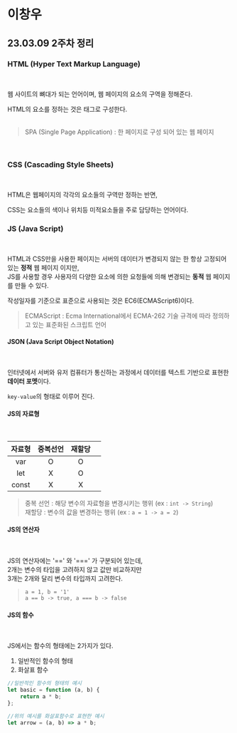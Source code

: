 # 이창우

## 23.03.09 2주차 정리

### HTML (Hyper Text Markup Language)
<br/>

웹 사이트의 뼈대가 되는 언어이며, 웹 페이지의 요소의 구역을 정해준다. <br/>

HTML의 요소를 정하는 것은 태그로 구성한다. <br/><br/>

> SPA (Single Page Application) : 한 페이지로 구성 되어 있는 웹 페이지 <br/>

<br/>

### CSS (Cascading Style Sheets)
<br/>

HTML은 웹페이지의 각각의 요소들의 구역만 정하는 반면, <br/>

CSS는 요소들의 색이나 위치등 미적요소들을 주로 담당하는 언어이다. <br/>

### JS (Java Script)
<br/>

HTML과 CSS만을 사용한 페이지는 서버의 데이터가 변경되지 않는 한 항상 고정되어 있는 **정적** 웹 페이지 이지만, <br/>
JS를 사용할 경우 사용자의 다양한 요소에 의한 요청들에 의해 변경되는 **동적** 웹 페이지를 만들 수 있다.

작성일자를 기준으로 표준으로 사용되는 것은 EC6(ECMAScript6)이다.<br/>

> ECMAScript : Ecma International에서 ECMA-262 기술 규격에 따라 정의하고 있는 표준화된 스크립트 언어 <br/>

#### JSON (Java Script Object Notation)
<br/>

인터넷에서 서버와 유저 컴퓨터가 통신하는 과정에서 데이터를 텍스트 기반으로 표현한 **데이터 포멧**이다. <br/>

`key-value`의 형태로 이루어 진다. <br/>

#### JS의 자료형
<br/>

|자료형|중복선언|재할당| <br/>
|:-:|:-:|:-:|:-:|
|var|O|O|
|let|X|O|
|const|X|X| <br/>

> 중복 선언 : 해당 변수의 자료형을 변경시키는 행위 (ex : `int -> String`)<br/>
재할당 : 변수의 값을 변경하는 행위 (ex : `a = 1 -> a = 2`) <br/>

#### JS의 연산자
<br/>

JS의 연산자에는 '==' 와 '===' 가 구분되어 있는데, <br/>
2개는 변수의 타입을 고려하지 않고 값만 비교하지만 <br/>
3개는 2개와 달리 변수의 타입까지 고려한다. <br/>

>`a = 1, b = '1'` <br/>
`a == b -> true, a === b -> false`

#### JS의 함수
<br/>

JS에서는 함수의 형태에는 2가지가 있다. <br/>

1. 일반적인 함수의 형태 <br/>
2. 화살표 함수 <br/>

``` JavaScript
//일반적인 함수의 형태의 예시
let basic = function (a, b) {
    return a * b;
};

//위의 예시를 화살표함수로 표현한 예시
let arrow = (a, b) => a * b;
```